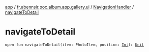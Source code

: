 [app](../../index.md) / [fr.abennsir.poc.album.app.gallery.ui](../index.md) / [NavigationHandler](index.md) / [navigateToDetail](./navigate-to-detail.md)

# navigateToDetail

`open fun navigateToDetail(item: PhotoItem, position: `[`Int`](https://kotlinlang.org/api/latest/jvm/stdlib/kotlin/-int/index.html)`): `[`Unit`](https://kotlinlang.org/api/latest/jvm/stdlib/kotlin/-unit/index.html)